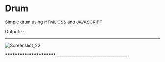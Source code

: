 # Drum
Simple drum using HTML CSS and JAVASCRIPT

Output:--
_________________________________________________________________________________________________________________________________________________________________________

![Screenshot_22](https://user-images.githubusercontent.com/87069619/166462252-8b1e3583-d772-444a-92db-0ee9931aa018.png)

__________________________________________________________________*********************_______________________________________________________________________________________________________
